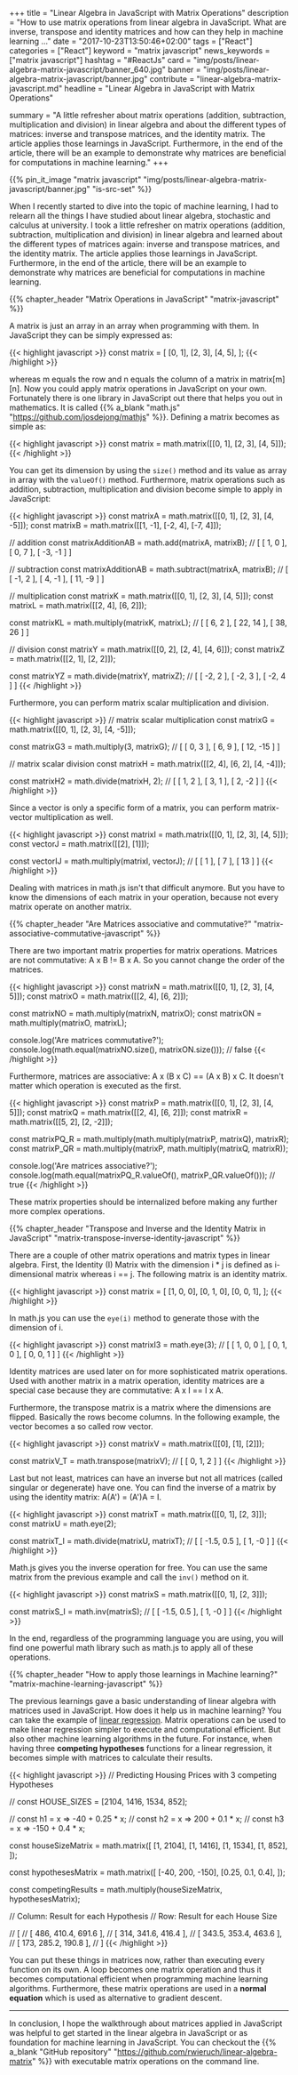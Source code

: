 +++
title = "Linear Algebra in JavaScript with Matrix Operations"
description = "How to use matrix operations from linear algebra in JavaScript. What are inverse, transpose and identity matrices and how can they help in machine learning ..."
date = "2017-10-23T13:50:46+02:00"
tags = ["React"]
categories = ["React"]
keyword = "matrix javascript"
news_keywords = ["matrix javascript"]
hashtag = "#ReactJs"
card = "img/posts/linear-algebra-matrix-javascript/banner_640.jpg"
banner = "img/posts/linear-algebra-matrix-javascript/banner.jpg"
contribute = "linear-algebra-matrix-javascript.md"
headline = "Linear Algebra in JavaScript with Matrix Operations"

summary = "A little refresher about matrix operations (addition, subtraction, multiplication and division) in linear algebra and  about the different types of matrices: inverse and transpose matrices, and the identity matrix. The article applies those learnings in JavaScript. Furthermore, in the end of the article, there will be an example to demonstrate why matrices are beneficial for computations in machine learning."
+++

{{% pin_it_image "matrix javascript" "img/posts/linear-algebra-matrix-javascript/banner.jpg" "is-src-set" %}}

When I recently started to dive into the topic of machine learning, I had to relearn all the things I have studied about linear algebra, stochastic and calculus at university. I took a little refresher on matrix operations (addition, subtraction, multiplication and division) in linear algebra and learned about the different types of matrices again: inverse and transpose matrices, and the identity matrix. The article applies those learnings in JavaScript. Furthermore, in the end of the article, there will be an example to demonstrate why matrices are beneficial for computations in machine learning.

{{% chapter_header "Matrix Operations in JavaScript" "matrix-javascript" %}}

A matrix is just an array in an array when programming with them. In JavaScript they can be simply expressed as:

{{< highlight javascript >}}
const matrix = [
  [0, 1],
  [2, 3],
  [4, 5],
];
{{< /highlight >}}

whereas m equals the row and n equals the column of a matrix in matrix[m][n]. Now you could apply matrix operations in JavaScript on your own. Fortunately there is one library in JavaScript out there that helps you out in mathematics. It is called {{% a_blank "math.js" "https://github.com/josdejong/mathjs" %}}. Defining a matrix becomes as simple as:

{{< highlight javascript >}}
const matrix = math.matrix([[0, 1], [2, 3], [4, 5]]);
{{< /highlight >}}

You can get its dimension by using the `size()` method and its value as array in array with the `valueOf()` method. Furthermore, matrix operations such as addition, subtraction, multiplication and division become simple to apply in JavaScript:

{{< highlight javascript >}}
const matrixA = math.matrix([[0, 1], [2, 3], [4, -5]]);
const matrixB = math.matrix([[1, -1], [-2, 4], [-7, 4]]);

// addition
const matrixAdditionAB = math.add(matrixA, matrixB);
// [ [ 1, 0 ], [ 0, 7 ], [ -3, -1 ] ]

// subtraction
const matrixAdditionAB = math.subtract(matrixA, matrixB);
// [ [ -1, 2 ], [ 4, -1 ], [ 11, -9 ] ]

// multiplication
const matrixK = math.matrix([[0, 1], [2, 3], [4, 5]]);
const matrixL = math.matrix([[2, 4], [6, 2]]);

const matrixKL = math.multiply(matrixK, matrixL);
// [ [ 6, 2 ], [ 22, 14 ], [ 38, 26 ] ]

// division
const matrixY = math.matrix([[0, 2], [2, 4], [4, 6]]);
const matrixZ = math.matrix([[2, 1], [2, 2]]);

const matrixYZ = math.divide(matrixY, matrixZ);
// [ [ -2, 2 ], [ -2, 3 ], [ -2, 4 ] ]
{{< /highlight >}}

Furthermore, you can perform matrix scalar multiplication and division.

{{< highlight javascript >}}
// matrix scalar multiplication
const matrixG = math.matrix([[0, 1], [2, 3], [4, -5]]);

const matrixG3 = math.multiply(3, matrixG);
// [ [ 0, 3 ], [ 6, 9 ], [ 12, -15 ] ]

// matrix scalar division
const matrixH = math.matrix([[2, 4], [6, 2], [4, -4]]);

const matrixH2 = math.divide(matrixH, 2);
// [ [ 1, 2 ], [ 3, 1 ], [ 2, -2 ] ]
{{< /highlight >}}

Since a vector is only a specific form of a matrix, you can perform matrix-vector multiplication as well.

{{< highlight javascript >}}
const matrixI = math.matrix([[0, 1], [2, 3], [4, 5]]);
const vectorJ = math.matrix([[2], [1]]);

const vectorIJ = math.multiply(matrixI, vectorJ);
// [ [ 1 ], [ 7 ], [ 13 ] ]
{{< /highlight >}}

Dealing with matrices in math.js isn't that difficult anymore. But you have to know the dimensions of each matrix in your operation, because not every matrix operate on another matrix.

{{% chapter_header "Are Matrices associative and commutative?" "matrix-associative-commutative-javascript" %}}

There are two important matrix properties for matrix operations. Matrices are not commutative: A x B != B x A. So you cannot change the order of the matrices.

{{< highlight javascript >}}
const matrixN = math.matrix([[0, 1], [2, 3], [4, 5]]);
const matrixO = math.matrix([[2, 4], [6, 2]]);

const matrixNO = math.multiply(matrixN, matrixO);
const matrixON = math.multiply(matrixO, matrixL);

console.log('Are matrices commutative?');
console.log(math.equal(matrixNO.size(), matrixON.size()));
// false
{{< /highlight >}}

Furthermore, matrices are associative: A x (B x C) == (A x B) x C. It doesn't matter which operation is executed as the first.

{{< highlight javascript >}}
const matrixP = math.matrix([[0, 1], [2, 3], [4, 5]]);
const matrixQ = math.matrix([[2, 4], [6, 2]]);
const matrixR = math.matrix([[5, 2], [2, -2]]);

const matrixPQ_R = math.multiply(math.multiply(matrixP, matrixQ), matrixR);
const matrixP_QR = math.multiply(matrixP, math.multiply(matrixQ, matrixR));

console.log('Are matrices associative?');
console.log(math.equal(matrixPQ_R.valueOf(), matrixP_QR.valueOf()));
// true
{{< /highlight >}}

These matrix properties should be internalized before making any further more complex operations.

{{% chapter_header "Transpose and Inverse and the Identity Matrix in JavaScript" "matrix-transpose-inverse-identity-javascript" %}}

There are a couple of other matrix operations and matrix types in linear algebra. First, the Identity (I) Matrix with the dimension i * j is defined as i-dimensional matrix whereas i == j. The following matrix is an identity matrix.

{{< highlight javascript >}}
const matrix = [
  [1, 0, 0],
  [0, 1, 0],
  [0, 0, 1],
];
{{< /highlight >}}

In math.js you can use the `eye(i)` method to generate those with the dimension of i.

{{< highlight javascript >}}
const matrixI3 = math.eye(3);
// [ [ 1, 0, 0 ], [ 0, 1, 0 ], [ 0, 0, 1 ] ]
{{< /highlight >}}

Identity matrices are used later on for more sophisticated matrix operations. Used with another matrix in a matrix operation, identity matrices are a special case because they are commutative: A x I == I x A.

Furthermore, the transpose matrix is a matrix where the dimensions are flipped. Basically the rows become columns. In the following example, the vector becomes a so called row vector.

{{< highlight javascript >}}
const matrixV = math.matrix([[0], [1], [2]]);

const matrixV_T = math.transpose(matrixV);
// [ [ 0, 1, 2 ] ]
{{< /highlight >}}

Last but not least, matrices can have an inverse but not all matrices (called singular or degenerate) have one. You can find the inverse of a matrix by using the identity matrix: A(A') = (A')A = I.

{{< highlight javascript >}}
const matrixT = math.matrix([[0, 1], [2, 3]]);
const matrixU = math.eye(2);

const matrixT_I = math.divide(matrixU, matrixT);
// [ [ -1.5, 0.5 ], [ 1, -0 ] ]
{{< /highlight >}}

Math.js gives you the inverse operation for free. You can use the same matrix from the previous example and call the `inv()` method on it.

{{< highlight javascript >}}
const matrixS = math.matrix([[0, 1], [2, 3]]);

const matrixS_I = math.inv(matrixS);
// [ [ -1.5, 0.5 ], [ 1, -0 ] ]
{{< /highlight >}}

In the end, regardless of the programming language you are using, you will find one powerful math library such as math.js to apply all of these operations.

{{% chapter_header "How to apply those learnings in Machine learning?" "matrix-machine-learning-javascript" %}}

The previous learnings gave a basic understanding of linear algebra with matrices used in JavaScript. How does it help us in machine learning? You can take the example of [linear regression](https://www.robinwieruch.de/linear-regression-gradient-descent-javascript). Matrix operations can be used to make linear regression simpler to execute and computational efficient. But also other machine learning algorithms in the future. For instance, when having three **competing hypotheses** functions for a linear regression, it becomes simple with matrices to calculate their results.

{{< highlight javascript >}}
// Predicting Housing Prices with 3 competing Hypotheses

// const HOUSE_SIZES = [2104, 1416, 1534, 852];

// const h1 = x => -40 + 0.25 * x;
// const h2 = x => 200 + 0.1 * x;
// const h3 = x => -150 + 0.4 * x;

const houseSizeMatrix = math.matrix([
  [1, 2104],
  [1, 1416],
  [1, 1534],
  [1, 852],
]);

const hypothesesMatrix = math.matrix([
  [-40, 200, -150],
  [0.25, 0.1, 0.4],
]);

const competingResults = math.multiply(houseSizeMatrix, hypothesesMatrix);

// Column: Result for each Hypothesis
// Row: Result for each House Size

// [
//  [ 486, 410.4, 691.6 ],
//  [ 314, 341.6, 416.4 ],
//  [ 343.5, 353.4, 463.6 ],
//  [ 173, 285.2, 190.8 ],
// ]
{{< /highlight >}}

You can put these things in matrices now, rather than executing every function on its own. A loop becomes one matrix operation and thus it becomes computational efficient when programming machine learning algorithms. Furthermore, these matrix operations are used in a **normal equation** which is used as alternative to gradient descent.

<hr class="section-divider">

In conclusion, I hope the walkthrough about matrices applied in JavaScript was helpful to get started in the linear algebra in JavaScript or as foundation for machine learning in JavaScript. You can checkout the {{% a_blank "GitHub repository" "https://github.com/rwieruch/linear-algebra-matrix" %}} with executable matrix operations on the command line.
